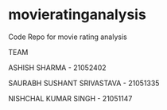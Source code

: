 # movieratinganalysis
Code Repo for movie rating analysis
 
TEAM



ASHISH SHARMA                -             21052402

SAURABH SUSHANT SRIVASTAVA       -         21051335

NISHCHAL KUMAR SINGH              -        21051147

